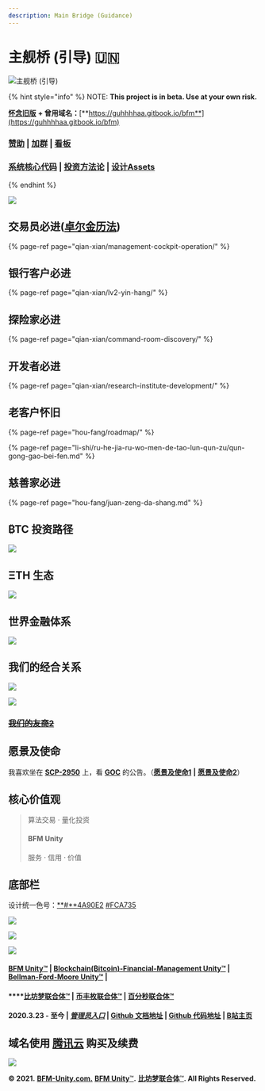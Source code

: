 ```yaml
---
description: Main Bridge (Guidance)
---
```


# 主舰桥 \(引导\) 🇺🇳

![&#x4E3B;&#x8230;&#x6865; \(&#x5F15;&#x5BFC;\)](.gitbook/assets/ok6w_kokdtoqqqldbiopanx28uhva7l7rcrxv1ckxgu.jpeg)

{% hint style="info" %}
NOTE: **This project is in beta. Use at your own risk.** 

[**怀念旧版**](https://guhhhhaa.gitbook.io/bfm-unity-doc-v1/) **+ 曾用域名：**[**https://guhhhhaa.gitbook.io/bfm**](https://guhhhhaa.gitbook.io/bfm)

### [赞助](https://guhhhhaa.gitbook.io/bfm/juan-zeng-da-shang) \| [加群](https://guhhhhaa.gitbook.io/bfm/ru-he-jia-ru-wo-men-de-tao-lun-qun-zu) \| [看板](https://trello.com/b/z4aDgNAL/todolist)

### ​[**系统核心代码**](https://guhhhhaa.gitbook.io/bfm/ruan-jian-bfm-on-python) \| [**投资方法论**](https://guhhhhaa.gitbook.io/joinquant/jin-rong-li-lun-zong-jie) **\|** [**设计Assets**](https://share.weiyun.com/l21pilUf)
{% endhint %}

![](.gitbook/assets/bfm-unity-2.0%20%281%29.png)

## 交易员必进\([卓尔金历法](https://www.bfm-unity.com/qian-xian/management-cockpit-operation/zi-chan-pei-zhi/ling-hang-duo-lei-da)\)

{% page-ref page="qian-xian/management-cockpit-operation/" %}

## 银行客户必进

{% page-ref page="qian-xian/lv2-yin-hang/" %}

## 探险家必进

{% page-ref page="qian-xian/command-room-discovery/" %}

## 开发者必进

{% page-ref page="qian-xian/research-institute-development/" %}

## 老客户怀旧

{% page-ref page="hou-fang/roadmap/" %}

{% page-ref page="li-shi/ru-he-jia-ru-wo-men-de-tao-lun-qun-zu/qun-gong-gao-bei-fen.md" %}

## 慈善家必进

{% page-ref page="hou-fang/juan-zeng-da-shang.md" %}

## ₿TC 投资路径 <a id="tc-tou-zi-lu-jing"></a>

![](.gitbook/assets/defi_3.png)



## **ΞTH** 生态 <a id="th-sheng-tai"></a>

![](.gitbook/assets/ef558f261bce694919b0240c57cf96e8.jpg)

## 世界金融体系 <a id="shi-jie-jin-rong-ti-xi"></a>

![](https://gblobscdn.gitbook.com/assets%2F-M39hAhDwZfzJY4Aou3y%2F-MS_tTSvZKlvXeOtD3RP%2F-MS_x7kDam1NfXrnkUMP%2F%E5%B1%8F%E5%B9%95%E5%BF%AB%E7%85%A7%202021-02-03%20%E4%B8%8A%E5%8D%8811.33.58.png?alt=media&token=ff3b182b-101b-4f9a-b9b7-fa0e7b45233e)

## 我们的经合关系 <a id="zhan-lve-he-zuo-huo-ban"></a>

![](.gitbook/assets/bfm-unity-zhan-lve-he-zuo-huo-ban-.png)

![](.gitbook/assets/bfm-unity-you-shang-.png)

### ~~~~[~~我们的友商2~~](https://www.bilibili.com/video/BV1YW411d7ZY)~~~~

## 愿景及使命 <a id="yuan-jing-ji-shi-ming"></a>

我喜欢坐在 [**SCP-2950**](https://www.bilibili.com/video/BV1ts411g7Qw) 上，看 [**GOC**](https://www.bilibili.com/video/BV1gW411J7eP) 的公告。（[**愿景及使命1**](https://www.bilibili.com/bangumi/play/ss28381/) **\|** [**愿景及使命2**](http://www.dilidili3.com/play/3998/135852.html)）

## ‌核心价值观

> 算法交易 · 量化投资
>
> #### BFM Unity
>
> 服务 · 信用 · 价值

## 底部栏‌ <a id="di-bu-lan"></a>

设计统一色号：[**\#**4A90E2](https://www.color-hex.com/color/4a90e2)  [\#FCA735](https://www.color-hex.com/color/fca735)

![](.gitbook/assets/bfm-unity-logo-square.png)

![](.gitbook/assets/bfm-unity-bi-fang-meng-logo.png)

![](.gitbook/assets/bfm-unity-logo%20%281%29.png)

#### ​[BFM Unity](https://www.bfm-unity.com/)[™](https://www.bfm-unity.com/) \| [Blockchain\(₿itcoin\)-Financial-Management Unity™](https://www.bfm-unity.com/) \| [Bellman-Ford-Moore Unity™](https://www.bfm-unity.com/) \|  <a id="fm-unity-itcoinfinancemanagement-unity-bellmanfordmoore-unity-bfm-lian-ti-2020-3-23-zhi-jin-guan-li-yuan-ru-kou-github-wen-dang-di-zhi-github-dai-ma-di-zhi-bzhan-zhu-ye"></a>

#### \*\*\*\*[**比坊梦联合体**™](https://www.bfm-unity.com/) **\|** [**币丰枚联合体**™](https://www.bfm-unity.com/) **\|** [**百分秒联合体**™](https://www.bfm-unity.com/) <a id="fm-unity-itcoinfinancemanagement-unity-bellmanfordmoore-unity-bfm-lian-ti-2020-3-23-zhi-jin-guan-li-yuan-ru-kou-github-wen-dang-di-zhi-github-dai-ma-di-zhi-bzhan-zhu-ye"></a>

#### 2020.3.23 - 至今 \| [_**管理员入口**_](https://app.gitbook.com/@guhhhhaa/s/bfm/) **\|** [**Github 文档地址**](https://github.com/guhhhhaa/bfm-gitbook) **\|** [**Github 代码地址**](https://github.com/guhhhhaa/bfm-group-file) **\|** [**B站主页**](https://space.bilibili.com/11708778) <a id="fm-unity-itcoinfinancemanagement-unity-bellmanfordmoore-unity-bfm-lian-ti-2020-3-23-zhi-jin-guan-li-yuan-ru-kou-github-wen-dang-di-zhi-github-dai-ma-di-zhi-bzhan-zhu-ye"></a>

## 域名使用 [腾讯云](https://console.cloud.tencent.com/domain) 购买及续费

![](.gitbook/assets/ping-mu-kuai-zhao-20210411-xia-wu-7.59.52.png)

**© 2021.** [**BFM-Unity.com.**](https://www.bfm-unity.com/) [**BFM Unity**™](https://www.bfm-unity.com/)**.** [**比坊梦联合体**™](https://www.bfm-unity.com/)**. All Rights Reserved.**

